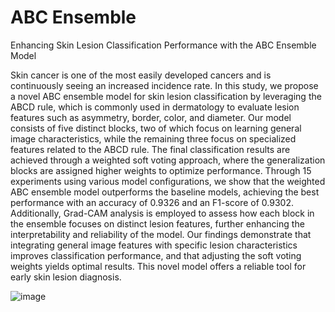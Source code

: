 # ABC Ensemble
Enhancing Skin Lesion Classification Performance with the ABC Ensemble Model

Skin cancer is one of the most easily developed cancers and is continuously seeing an increased incidence rate. In this study, we propose a novel ABC ensemble model for skin lesion classification by leveraging the ABCD rule, which is commonly used in dermatology to evaluate lesion features such as asymmetry, border, color, and diameter. Our model consists of five distinct blocks, two of which focus on learning general image characteristics, while the remaining three focus on specialized features related to the ABCD rule. The final classification results are achieved through a weighted soft voting approach, where the generalization blocks are assigned higher weights to optimize performance. Through 15 experiments using various model configurations, we show that the weighted ABC ensemble model outperforms the baseline models, achieving the best performance with an accuracy of 0.9326 and an F1-score of 0.9302. Additionally, Grad-CAM analysis is employed to assess how each block in the ensemble focuses on distinct lesion features, further enhancing the interpretability and reliability of the model. Our findings demonstrate that integrating general image features with specific lesion characteristics improves classification performance, and that adjusting the soft voting weights yields optimal results. This novel model offers a reliable tool for early skin lesion diagnosis.


![image](https://github.com/user-attachments/assets/219fe49d-50f2-4e06-b56b-549cc0250457)
